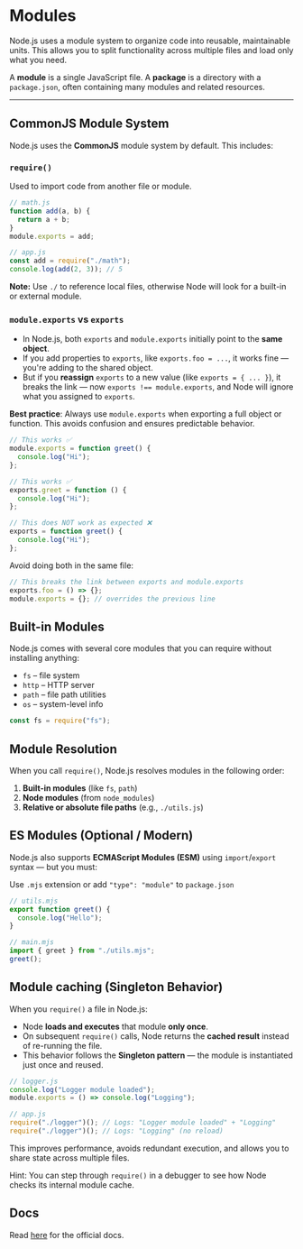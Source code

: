# Modules

Node.js uses a module system to organize code into reusable, maintainable units. This allows you to split functionality across multiple files and load only what you need.

A **module** is a single JavaScript file. A **package** is a directory with a `package.json`, often containing many modules and related resources.

---

## CommonJS Module System

Node.js uses the **CommonJS** module system by default. This includes:

### `require()`

Used to import code from another file or module.

```js
// math.js
function add(a, b) {
  return a + b;
}
module.exports = add;

// app.js
const add = require("./math");
console.log(add(2, 3)); // 5
```

**Note:** Use `./` to reference local files, otherwise Node will look for a built-in or external module.

### `module.exports` vs `exports`

- In Node.js, both `exports` and `module.exports` initially point to the **same object**.
- If you add properties to `exports`, like `exports.foo = ...`, it works fine — you're adding to the shared object.
- But if you **reassign** `exports` to a new value (like `exports = { ... }`), it breaks the link — now `exports !== module.exports`, and Node will ignore what you assigned to `exports`.

**Best practice**: Always use `module.exports` when exporting a full object or function. This avoids confusion and ensures predictable behavior.

```js
// This works ✅
module.exports = function greet() {
  console.log("Hi");
};

// This works ✅
exports.greet = function () {
  console.log("Hi");
};

// This does NOT work as expected ❌
exports = function greet() {
  console.log("Hi");
};
```

Avoid doing both in the same file:

```js
// This breaks the link between exports and module.exports
exports.foo = () => {};
module.exports = {}; // overrides the previous line
```

## Built-in Modules

Node.js comes with several core modules that you can require without installing anything:

- `fs` – file system
- `http` – HTTP server
- `path` – file path utilities
- `os` – system-level info

```js
const fs = require("fs");
```

## Module Resolution

When you call `require()`, Node.js resolves modules in the following order:

1. **Built-in modules** (like `fs`, `path`)
2. **Node modules** (from `node_modules`)
3. **Relative or absolute file paths** (e.g., `./utils.js`)

## ES Modules (Optional / Modern)

Node.js also supports **ECMAScript Modules (ESM)** using `import`/`export` syntax — but you must:

Use `.mjs` extension or add `"type": "module"` to `package.json`

```js
// utils.mjs
export function greet() {
  console.log("Hello");
}

// main.mjs
import { greet } from "./utils.mjs";
greet();
```

## Module caching (Singleton Behavior)

When you `require()` a file in Node.js:

- Node **loads and executes** that module **only once**.
- On subsequent `require()` calls, Node returns the **cached result** instead of re-running the file.
- This behavior follows the **Singleton pattern** — the module is instantiated just once and reused.

```js
// logger.js
console.log("Logger module loaded");
module.exports = () => console.log("Logging");

// app.js
require("./logger")(); // Logs: "Logger module loaded" + "Logging"
require("./logger")(); // Logs: "Logging" (no reload)
```

This improves performance, avoids redundant execution, and allows you to share state across multiple files.

Hint: You can step through `require()` in a debugger to see how Node checks its internal module cache.

## Docs

Read [here](https://nodejs.org/api/modules.html) for the official docs.
